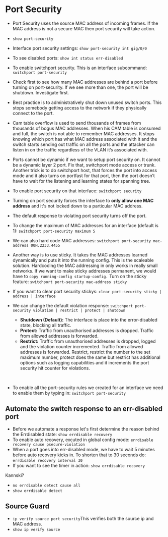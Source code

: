 # Port Security #

- Port Security uses the source MAC address of incoming frames. If the MAC address is not a secure MAC then port security will take action.
- ```show port-security```
- Interface port security settings: ```show port-security int gig/0/0```
- To see disabled ports: ```show int status err-disabled```
- To enable switchport security. This is an interface subcommand: ```switchport port-security```
  
- Check first to see how many MAC addresses are behind a port before turning on port-security. If we see more than one, the port will be shutdown. Investigate first.
- Best practice is to administratively shut down unused switch ports. This stops somebody getting access to the network if they physically connect to the port.
- Cam table overflow is used to send thousands of frames from thousands of bogus MAC addresses. When his CAM table is consumed and full, the switch is not able to remember MAC addresses. It stops knowing which port has what MAC address associated with it and the switch starts sending out traffic on all the ports and the attacker can listen in on the traffic regardless of the VLAN it’s associated with.
- Ports cannot be dynamic if we want to setup port security on. It cannot be a dynamic layer 2 port. Fix that, switchport mode access or trunk. Another trick is to do switchport host, that forces the port into access mode and it also turns on portfast for that port, then the port doesn’t have to wait for the listening and learning states for spanning tree.
- To enable port security on that interface: ```switchport security```
- Turning on port security forces the interface to **only allow one MAC address** and it's not locked down to a particular MAC address.
- The default response to violating port security turns off the port.

- To change the maximum of MAC addresses for an interface (default is 1): ```switchport port-security maximum 5```
- We can also hard code MAC addresses: ```switchport port-security mac-address 00H.2233.4455```
- Another way is to use sticky. It takes the MAC addresses learned dynamically and puts it into the running config. This is the scaleable solution. Hardcoding the MAC addressing in only works in really small networks. If we want to make sticky addresses permanent, we would have to ```copy running-config startup-config.``` Turn on the sticky feature: ```switchport port-security mac-address sticky```
- If you want to clear port security stickys: ```clear port-security sticky | address | interface```
- We can change the default violation response: ```switchport port-security violation | restrict | protect | shutdown```
  - **Shutdown (Default):** The interface is place into the error-disabled state, blocking all traffic.
  - **Protect:** Traffic from unauthorised addresses is dropped. Traffic from allowed addresses is forwarded.
  - **Restrict:** Traffic from unauthorised addresses is dropped, logged and the violation counter incremented. Traffic from allowed addresses is forwarded. Restrict, restrict the number to the set maximum number, protect does the same but restrict has additional options such as logging capabilities and it increments the port security hit counter for violations.

&nbsp;

- To enable all the port-security rules we created for an interface we need to enable them by typing in: ```switchport port-security```

## Automate the switch response to an err-disabled port ##

- Before we automate a response let's first determine the reason behind the Errdisabled state: ```show errdisable recovery```
- To enable auto recovery, excuted in global config mode: ```errdisable recovery cause psecure-violation```
- When a port goes into err-disabled mode, we have to wait 5 minutes before auto recovery kicks in. To shorten that to 30 seconds do: ```errdisable recovery interval 30```
- If you want to see the timer in action: ```show errdisable recovery```

Kannski?
- ```no errdisable detect cause all```
- ```show errdisable detect```

## Source Guard ##

- ```ip verify source port security```This verifies both the source ip and MAC address.
- ```show ip verify source```